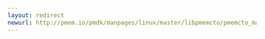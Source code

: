 ```yaml
---
layout: redirect
newurl: http://pmem.io/pmdk/manpages/linux/master/libpmemcto/pmemcto_malloc_usable_size.3.html
---
```

